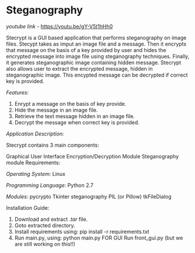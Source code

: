 # Steganography

*youtube link* - https://youtu.be/gY-V5t1hHh0

Stecrypt is a GUI based application that performs steganography on image files. Stecypt takes as imput an image file and a message. Then it encrypts that message on the basis of a key provided by user and hides the encrypted message into image file using steganography techniques. Finally, it generates steganographic image containing hidden message.
Stecrypt also allows user to extract the encrypted message, hidden in steganographic image. This encypted message can be decrypted if correct key is provided.

*Features:*

1. Enrypt a message on the basis of key provide.
2. Hide the message in an image file.
3. Retrieve the text message hidden in an image file.
4. Decrypt the message when correct key is provided.

*Application Description:*

Stecrypt contains 3 main components:

Graphical User Interface
Encryption/Decryption Module
Steganography module
Requirements:

*Operating System:*
Linux

*Programming Language:*
Python 2.7

*Modules:*
pycrypto
Tkinter
steganography
PIL (or Pillow)
tkFileDialog



Installation Guide:

1. Download and extract _.tar_ file.
2. Goto extracted directory.
3. Install requirements using:
pip install -r requirements.txt
4. Run main.py, using:
python main.py
FOR GUI Run front_gui.py (but we are still working on this!!)
